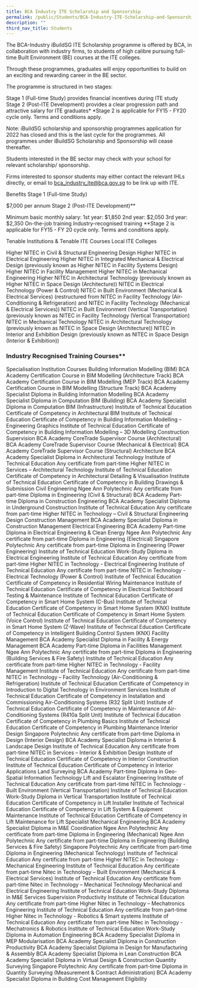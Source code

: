 ```yaml
---
title: BCA Industry ITE Scholarship and Sponsorship
permalink: /public/Students/BCA-Industry-ITE-Scholarship-and-Sponsorship/
description: ""
third_nav_title: Students
---
```

The BCA-Industry iBuildSG ITE Scholarship programme is offered by BCA, in collaboration with industry firms, to students of high calibre pursuing full-time Built Environment (BE) courses at the ITE colleges.

Through these programmes, graduates will enjoy opportunities to build on an exciting and rewarding career in the BE sector.

The programme is structured in two stages:

Stage 1 (Full-time Study) provides financial incentives during ITE study
Stage 2 (Post-ITE Development) provides a clear progression path and attractive salary for ITE graduates*
*Stage 2 is applicable for FY15 - FY20 cycle only. Terms and conditions apply.

Note: iBuildSG scholarship and sponsorship programmes application for 2022 has closed and this is the last cycle for the programmes. All programmes under iBuildSG Scholarship and Sponsorship will cease thereafter.

Students interested in the BE sector may check with your school for relevant scholarship/ sponsorship. 

Firms interested to sponsor students may either contact the relevant IHLs directly, or email to bca_industry_ite@bca.gov.sg to be link up with ITE.

Benefits
 Stage 1 (Full-time Study)

$7,000 per annum
 Stage 2 (Post-ITE Development)**

Minimum basic monthly salary:
1st year: $1,850
2nd year: $2,050
3rd year: $2,350
On-the-job training
Industry-recognised training
**Stage 2 is applicable for FY15 - FY 20 cycle only. Terms and conditions apply.

Tenable Institutions & Tenable ITE Courses
Local ITE Colleges

Higher NITEC in Civil & Structural Engineering Design
Higher NITEC in Electrical Engineering
Higher NITEC in Integrated Mechanical & Electrical Design (previously known as Higher NITEC in Facility Systems Design)
Higher NITEC in Facility Management
Higher NITEC in Mechanical Engineering
Higher NITEC in Architectural Technology (previously known as Higher NITEC in Space Design (Architecture))
NITEC in Electrical Technology (Power & Control)
NITEC in Built Environment (Mechanical & Electrical Services) (restructured from NITEC in Facility Technology (Air-Conditioning & Refrigeration) and NITEC in Facility Technology (Mechanical & Electrical Services))
NITEC in Built Environment (Vertical Transportation) (previously known as NITEC in Facility Technology (Vertical Transportation)
NITEC in Mechanical Technology
NITEC in Architectural Technology (previously known as NITEC in Space Design (Architecture))
NITEC in Interior and Exhibition Design (previously known as NITEC in Space Design (Interior & Exhibition))

### Industry Recognised Training Courses**


Specialisation	Institution	Courses
Building Information Modelling (BIM)	BCA Academy	Certification Course in BIM Modelling (Architecture Track)
BCA Academy	Certification Course in BIM Modelling (MEP Track)
BCA Academy	Certification Course in BIM Modelling (Structure Track)
BCA Academy	Specialist Diploma in Building Information Modelling
BCA Academy	Specialist Diploma in Computation BIM (Building)
BCA Academy	Specialist Diploma in Computation BIM (Infrastructure)
Institute of Technical Education	Certificate of Competency in Architectural BIM
Institute of Technical Education	Certificate of Competency in Building Information Modelling – Engineering Graphics
Institute of Technical Education	Certificate of Competency in Building Information Modelling – 3D Modelling
Construction Supervision	BCA Academy	CoreTrade Supervisor Course (Architectural)
BCA Academy	CoreTrade Supervisor Course (Mechanical & Electrical)
BCA Academy	CoreTrade Supervisor Course (Structural)
Architecture	BCA Academy	Specialist Diploma in Architectural Technology
Institute of Technical Education	Any certificate from part-time Higher NITEC in Services – Architectural Technology
Institute of Technical Education	Certificate of Competency in Architectural Detailing & Visualisation
Institute of Technical Education	Certificate of Competency in Building Drawings & Submission
Civil Engineering	Ngee Ann Polytechnic	Any certificate from part-time Diploma in Engineering (Civil & Structural)
BCA Academy	Part-time Diploma in Construction Engineering
BCA Academy	Specialist Diploma in Underground Construction
Institute of Technical Education	Any certificate from part-time Higher NITEC in Technology – Civil & Structural Engineering Design
Construction Management	BCA Academy	Specialist Diploma in Construction Management
Electrical Engineering	BCA Academy	Part-time Diploma in Electrical Engineering & Clean Energy
Ngee Ann Polytechnic	Any certificate from part-time Diploma in Engineering (Electrical)
Singapore Polytechnic	Any certificate from part-time Diploma in Engineering (Power Engineering)
Institute of Technical Education	Work-Study Diploma in Electrical Engineering
Institute of Technical Education	Any certificate from part-time Higher NITEC in Technology - Electrical Engineering
Institute of Technical Education	Any certificate from part-time NITEC in Technology - Electrical Technology (Power & Control)
Institute of Technical Education	Certificate of Competency in Residential Wiring Maintenance
Institute of Technical Education	Certificate of Competency in Electrical Switchboard Testing & Maintenance
Institute of Technical Education	Certificate of Competency in Smart Home System (C-Bus)
Institute of Technical Education	Certificate of Competency in Smart Home System (KNX)
Institute of Technical Education	Certificate of Competency in Smart Home System (Voice Control)
Institute of Technical Education	Certificate of Competency in Smart Home System (Z-Wave)
Institute of Technical Education	Certificate of Competency in Intelligent Building Control System (KNX)
Facility Management	BCA Academy	Specialist Diploma in Facility & Energy Management
BCA Academy	Part-time Diploma in Facilities Management
Ngee Ann Polytechnic	Any certificate from part-time Diploma in Engineering (Building Services & Fire Safety)
Institute of Technical Education	Any certificate from part-time Higher NITEC in Technology - Facility Management
Institute of Technical Education	Any certificate from part-time NITEC in Technology – Facility Technology (Air-Conditioning & Refrigeration)
Institute of Technical Education	Certificate of Competency in Introduction to Digital Technology in Environment Services
Institute of Technical Education	Certificate of Competency in Installation and Commissioning Air-Conditioning Systems (R32 Split Unit)
Institute of Technical Education	Certificate of Competency in Maintenance of Air-Conditioning Systems (R410a Split Unit)
Institute of Technical Education	Certificate of Competency in Plumbing Basics
Institute of Technical Education	Certificate of Competency in Plumbing Maintenance
Interior Design	Singapore Polytechnic	Any certificate from part-time Diploma in Design (Interior Design)
BCA Academy	Specialist Diploma in Interior & Landscape Design
Institute of Technical Education	Any certificate from part-time NITEC in Services – Interior & Exhibition Design
Institute of Technical Education	Certificate of Competency in Interior Construction
Institute of Technical Education	Certificate of Competency in Interior Applications
Land Surveying	BCA Academy	Part-time Diploma in Geo-Spatial Information Technology
Lift and Escalator Engineering	Institute of Technical Education	Any certificate from part-time NITEC in Technology - Built Environment (Vertical Transportation)
Institute of Technical Education	Work-Study Diploma in Vertical Transportation
Institute of Technical Education	Certificate of Competency in Lift Installer
Institute of Technical Education	Certificate of Competency in Lift System & Equipment Maintenance
Institute of Technical Education	Certificate of Competency in Lift Maintenance for Lift Specialist
Mechanical Engineering	BCA Academy	Specialist Diploma in M&E Coordination
Ngee Ann Polytechnic	Any certificate from part-time Diploma in Engineering (Mechanical)
Ngee Ann Polytechnic	Any certificate from part-time Diploma in Engineering (Building Services & Fire Safety)
Singapore Polytechnic	Any certificate from part-time Diploma in Engineering (Mechanical Technology)
Institute of Technical Education	Any certificate from part-time Higher NITEC in Technology - Mechanical Engineering
Institute of Technical Education	Any certificate from part-time Nitec in Technology – Built Environment (Mechanical & Electrical Services)
Institute of Technical Education	Any certificate from part-time Nitec in Technology – Mechanical Technology
Mechanical and Electrical Engineering	Institute of Technical Education	Work-Study Diploma in M&E Services Supervision
Productivity	Institute of Technical Education	Any certificate from part-time Higher Nitec in Technology – Mechatronics Engineering
Institute of Technical Education	Any certificate from part-time Higher Nitec in Technology - Robotics & Smart systems
Institute of Technical Education	Any certificate from part-time Nitec in Technology - Mechatronics & Robotics
Institute of Technical Education	Work-Study Diploma in Automation Engineering
BCA Academy	Specialist Diploma in MEP Modularisation
BCA Academy	Specialist Diploma in Construction Productivity
BCA Academy	Specialist Diploma in Design for Manufacturing & Assembly
BCA Academy	Specialist Diploma in Lean Construction
BCA Academy	Specialist Diploma in Virtual Design & Construction
Quantity Surveying	Singapore Polytechnic	Any certificate from part-time Diploma in Quantity Surveying (Measurement & Contract Administration)
BCA Academy	Specialist Diploma in Building Cost Management
Eligibility








